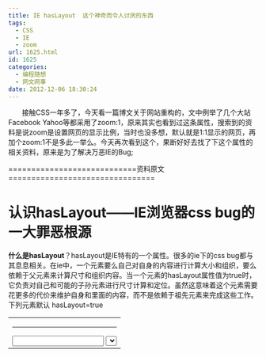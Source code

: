```yaml
---
title: IE hasLayout  这个神奇而令人讨厌的东西
tags:
  - CSS
  - IE
  - zoom
url: 1625.html
id: 1625
categories:
  - 编程随想
  - 网文网事
date: 2012-12-06 18:30:24
---
```


       接触CSS一年多了，今天看一篇博文关于网站重构的，文中例举了几个大站Facebook Yahoo等都采用了zoom:1，原来其实也看到过这条属性，搜索到的资料是说zoom是设置网页的显示比例，当时也没多想，默认就是1:1显示的网页，再加个zoom:1不是多此一举么。今天再次看到这个，果断好好去找了下这个属性的相关资料，原来是为了解决万恶IE的Bug;

============================资料原文================================

认识hasLayout——IE浏览器css bug的一大罪恶根源
================================

**什么是hasLayout**？hasLayout是IE特有的一个属性。很多的ie下的css bug都与其息息相关。在ie中，一个元素要么自己对自身的内容进行计算大小和组织，要么依赖于父元素来计算尺寸和组织内容。当一个元素的hasLayout属性值为true时，它负责对自己和可能的子孙元素进行尺寸计算和定位。虽然这意味着这个元素需要花更多的代价来维护自身和里面的内容，而不是依赖于祖先元素来完成这些工作。  
下列元素默认 hasLayout=true  
<table> <td> <body> <img> <hr> <input> <select> <textarea> <button> <iframe> <embed> <object> <applet> <marquee>  
很多情况下，我们把 hasLayout的状态改成true 就可以解决很大部分ie下显示的bug。  
hasLayout属性不能直接设定，你只能通过设定一些特定的css属性来触发并改变 hasLayout 状态。下面列出可以触发hasLayout的一些CSS属性值。  
\-\-\-\-\-\-\-\-\-\-\-\-\-\-\-\-\-\-\-\-\-\-\-\-\-\-\-\-\-\-\-\-\-\-\-\-\-  
display  
启动haslayout的值:inline-block  
取消hasLayout的值:其他值  
\-\-\-\-\-\-\-\-\-\-\-\-\-\-\-\-\-\-\-\-\-\-\-\-\-\-\-\-\-\-\-\-\-\-\-\-\-\-  
width/height  
启动hasLayout的值：除了auto以外的值  
取消hasLayout的值：auto  
\-\-\-\-\-\-\-\-\-\-\-\-\-\-\-\-\-\-\-\-\-\-\-\-\-\-\-\-\-\-\-\-\-\-\-\-\-\-\-  
position  
启动hasLayout的值：absolute  
取消hasLayout的值：static  
\-\-\-\-\-\-\-\-\-\-\-\-\-\-\-\-\-\-\-\-\-\-\-\-\-\-\-\-\-\-\-\-\-\-\-\-\-\-\-\-  
float  
启动hasLayout的值：left或right  
取消hasLayout的值：none  
\-\-\-\-\-\-\-\-\-\-\-\-\-\-\-\-\-\-\-\-\-\-\-\-\-\-\-\-\-\-\-\-\-\-\-\-\-\-\-  
zoom  
启动hasLayout的值：有值  
取消hasLayout的值：narmal或者空值  
（zoom是微软IE专有属性，可以触发hasLayout但不会影响页面的显示效果。zoom: 1常用来除错，不过 ie 5 对这个属性不支持。）  
\-\-\-\-\-\-\-\-\-\-\-\-\-\-\-\-\-\-\-\-\-\-\-\-\-\-\-\-\-\-\-\-\-\-\-\-\-\-\-\-  
writing-mode: tb-rl  
这也是微软专有的属性。  
ie7还有一些额外的属性可以触发该属性（不完全列表）：  
min-height: (任何值)  
max-height: (任何值除了none)  
min-width: (任何值)  
max-width: (任何值除了none)  
overflow: (任何值除了visible)  
overflow-x: (任何值除了visible)  
overflow-y: (任何值除了visible)5  
position: fixed  
因元素hasLayout而导致的问题其实一般都很容易发现：往往是内容出现错位甚至完全不可见。举一个典型例子，当一个元素内含浮动或绝对定位的内容时，它通常会表现出奇怪和错误的行为，看下面的代码：  
  

<div id="nofloatbox"> 
    <div id="floatbox"></div> 
</div>

  
CSS代码如下：  
  

#nofloatbox { 
    border: 1px solid #FF0000; 
    background: #CCC; 
}   
#floatbox { 
    float: left; 
    width: 100px; 
    height: 100px; 
    border: 1px solid #0000FF; 
    background: #00FF00; 
}

  
ie显示结果如下图：

![](http://pic.yupoo.com/a408115319/Ctbnux9Q/mrQsp.jpg)

可见无浮动的div并没有被里面的浮动元素的高度撑开，其高度并不会自动计算。我们下面再给这个无浮动的div加上个zoom:1;来触发其hasLayout属性试试，css代码如下：  

#nofloatbox { 
    border: 1px solid #FF0000; 
    background: #CCC; 
    zoom:1; 
}   
#floatbox { 
    float: left; 
    width: 100px; 
    height: 100px; 
    border: 1px solid #0000FF; 
    background: #00FF00; 
}

保存刷新ie浏览器窗口，如下图：

![](http://pic.yupoo.com/a408115319/Ctbo3fuD/SKUQ0.jpg)

可见这次外围容器的高度被撑起来了。  
同样，设定上文所述的其他会触发hasLayout的css属性都会得到这个结果。  
通常firefox等标准的遵守浏览器可以加上overflow: hidden;来解决，而IE则不行，需要触发其hasLayout属性才可以。  
hasLayout对于内联元素也可以有效果，当内联元素的hasLayout为true的时候，可以给这个内联元素设定高度和宽度并得到期望的效果。如下例：  
代码：  
  

<p>今天的<span style="width: 100px; height: 50px; background: #DDD;">天气</span>真好</p>

效果如下图所示：![](http://pic.yupoo.com/a408115319/CtboDGP3/We0M9.jpg)

下面给span加上zoom: 1;来触发hasLayout：  
  

<p>今天的<span style="width: 100px; height: 50px; background: #DDD; zoom: 1;">天气</span>真好</p>

  
这回的效果如下图所示：

![](http://pic.yupoo.com/a408115319/CtboDJ6U/kiV4b.jpg)

要注意的是，hasLayout是微软专有的东西，对firefox等比较遵守标准的浏览器就无效了，因此不可太过依赖。现在的IE8就已经不用特意去触发hasLayout就可以得到和firefox一致的效果，主要是针对IE6-7。

其实依据合理的语义化，恰当的文档流，正确的标准化所生产出来的页面，在各个公司出品的标准渲染的浏览器下，一般并不会存在太多兼容性的问题的。  
一般如果是因为layout而引起的显示不符期望效果的话，在ff下会表现正常，而在ie下会出现错误。这个时候可以尝试触发父容器及其中的子容器的haslayout属性，通常可以通过加上zoom: 1;来调试。直到找到了产生问题的元素，再进行针对性的修正。最好的办法是对这个元素设置尺寸属性。但是，有时不便指定尺寸属性的情况下，就只能寻找替代方案了。对于ie7 ，最好的办法是设置最小高度属性为0；这个技术是无害的，因为0本来就是这个属性的初始值。而且没有必要对其他浏览器隐藏这个属性。而对于ie6和更早版本中触发一个元素hasLayout的方法是在overflow属性是visible的情况下设置这个元素的高度属性为1%，然后对其他浏览器隐藏这个设置。这种技术就是著名的Holly hack。

[via](http://neverned.blog.163.com/blog/static/1265524200933021130561/)